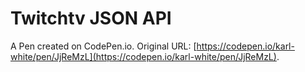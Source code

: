 # Twitchtv JSON API

A Pen created on CodePen.io. Original URL: [https://codepen.io/karl-white/pen/JjReMzL](https://codepen.io/karl-white/pen/JjReMzL).


